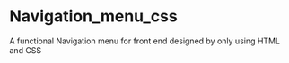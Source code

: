 # Navigation_menu_css
A functional Navigation menu for front end designed by only using HTML and CSS
